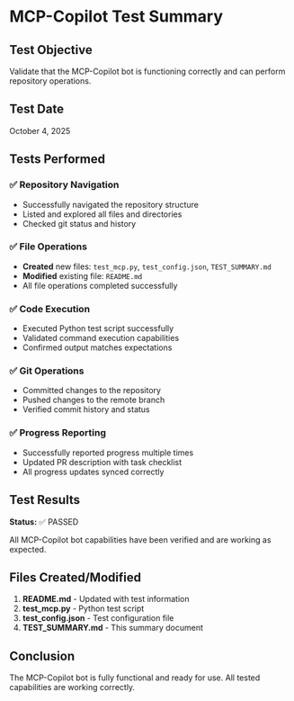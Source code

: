 # MCP-Copilot Test Summary

## Test Objective
Validate that the MCP-Copilot bot is functioning correctly and can perform repository operations.

## Test Date
October 4, 2025

## Tests Performed

### ✅ Repository Navigation
- Successfully navigated the repository structure
- Listed and explored all files and directories
- Checked git status and history

### ✅ File Operations
- **Created** new files: `test_mcp.py`, `test_config.json`, `TEST_SUMMARY.md`
- **Modified** existing file: `README.md`
- All file operations completed successfully

### ✅ Code Execution
- Executed Python test script successfully
- Validated command execution capabilities
- Confirmed output matches expectations

### ✅ Git Operations
- Committed changes to the repository
- Pushed changes to the remote branch
- Verified commit history and status

### ✅ Progress Reporting
- Successfully reported progress multiple times
- Updated PR description with task checklist
- All progress updates synced correctly

## Test Results

**Status:** ✅ PASSED

All MCP-Copilot bot capabilities have been verified and are working as expected.

## Files Created/Modified

1. **README.md** - Updated with test information
2. **test_mcp.py** - Python test script
3. **test_config.json** - Test configuration file
4. **TEST_SUMMARY.md** - This summary document

## Conclusion

The MCP-Copilot bot is fully functional and ready for use. All tested capabilities are working correctly.
